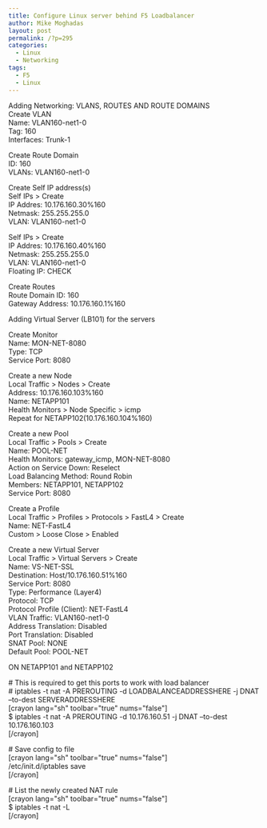```yaml
---
title: Configure Linux server behind F5 Loadbalancer
author: Mike Moghadas
layout: post
permalink: /?p=295
categories:
  - Linux
  - Networking
tags:
  - F5
  - Linux
---
```

Adding Networking: VLANS, ROUTES AND ROUTE DOMAINS  
Create VLAN  
Name: VLAN160-net1-0  
Tag: 160  
Interfaces: Trunk-1

Create Route Domain  
ID: 160  
VLANs: VLAN160-net1-0

<!--more-->

Create Self IP address(s)  
Self IPs > Create  
IP Addres: 10.176.160.30%160  
Netmask: 255.255.255.0  
VLAN: VLAN160-net1-0

Self IPs > Create  
IP Addres: 10.176.160.40%160  
Netmask: 255.255.255.0  
VLAN: VLAN160-net1-0  
Floating IP: CHECK

Create Routes  
Route Domain ID: 160  
Gateway Address: 10.176.160.1%160

Adding Virtual Server (LB101) for the servers 

Create Monitor  
Name: MON-NET-8080  
Type: TCP  
Service Port: 8080

Create a new Node  
Local Traffic > Nodes > Create  
Address: 10.176.160.103%160  
Name: NETAPP101  
Health Monitors > Node Specific > icmp  
Repeat for NETAPP102(10.176.160.104%160)

Create a new Pool  
Local Traffic > Pools > Create  
Name: POOL-NET  
Health Monitors: gateway_icmp, MON-NET-8080  
Action on Service Down: Reselect  
Load Balancing Method: Round Robin  
Members: NETAPP101, NETAPP102  
Service Port: 8080

Create a Profile  
Local Traffic > Profiles > Protocols > FastL4 > Create  
Name: NET-FastL4  
Custom > Loose Close > Enabled

Create a new Virtual Server  
Local Traffic > Virtual Servers > Create  
Name: VS-NET-SSL  
Destination: Host/10.176.160.51%160  
Service Port: 8080  
Type: Performance (Layer4)  
Protocol: TCP  
Protocol Profile (Client): NET-FastL4  
VLAN Traffic: VLAN160-net1-0  
Address Translation: Disabled  
Port Translation: Disabled  
SNAT Pool: NONE  
Default Pool: POOL-NET

ON NETAPP101 and NETAPP102

\# This is required to get this ports to work with load balancer  
\# iptables -t nat -A PREROUTING -d LOADBALANCEADDRESSHERE -j DNAT &#8211;to-dest SERVERADDRESSHERE  
[crayon lang="sh" toolbar="true" nums="false"]  
$ iptables -t nat -A PREROUTING -d 10.176.160.51 -j DNAT &#8211;to-dest 10.176.160.103  
[/crayon]

\# Save config to file  
[crayon lang="sh" toolbar="true" nums="false"]  
/etc/init.d/iptables save  
[/crayon]

\# List the newly created NAT rule  
[crayon lang="sh" toolbar="true" nums="false"]  
$ iptables -t nat -L  
[/crayon]